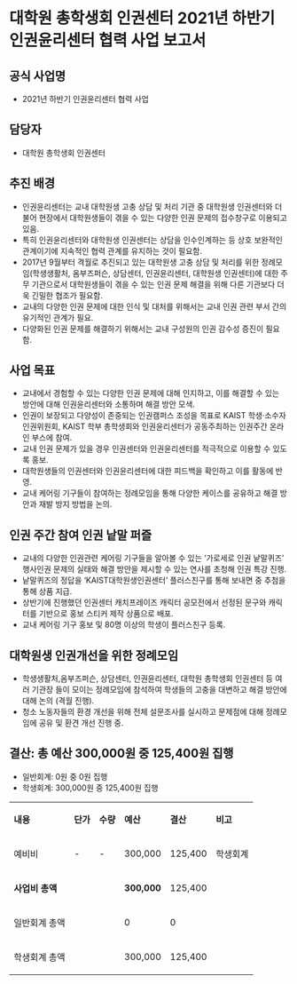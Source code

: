 대학원 총학생회 인권센터 2021년 하반기 인권윤리센터 협력 사업 보고서
===

## 공식 사업명
- 2021년 하반기 인권윤리센터 협력 사업

## 담당자
- 대학원 총학생회 인권센터

## 추진 배경
- 인권윤리센터는 교내 대학원생 고충 상담 및 처리 기관 중 대학원생 인권센터와 더불어 현장에서 대학원생들이 겪을 수 있는 다양한 인권 문제의 접수창구로 이용되고 있음.
- 특히 인권윤리센터와 대학원생 인권센터는 상담을 인수인계하는 등 상호 보완적인 관계이기에 지속적인 협력 관계를 유지하는 것이 필요함.
- 2017년 9월부터 격월로 추진되고 있는 대학원생 고충 상담 및 처리를 위한 정례모임(학생생활처, 옴부즈퍼슨, 상담센터, 인권윤리센터, 대학원생 인권센터)에 대한 주무 기관으로서 대학원생들이 겪을 수 있는 인권 문제 해결을 위해 다른 기관보다 더욱 긴밀한 협조가 필요함.
- 교내의 다양한 인권 문제에 대한 인식 및 대처를 위해서는 교내 인권 관련 부서 간의 유기적인 관계가 필요.
- 다양화된 인권 문제를 해결하기 위해서는 교내 구성원의 인권 감수성 증진이 필요함.

## 사업 목표
- 교내에서 경험할 수 있는 다양한 인권 문제에 대해 인지하고, 이를 해결할 수 있는 방안에 대해 인권윤리센터와 소통하며 해결 방안 모색.
- 인권이 보장되고 다양성이 존중되는 인권캠퍼스 조성을 목표로 KAIST 학생·소수자 인권위원회, KAIST 학부 총학생회와 인권윤리센터가 공동주최하는 인권주간 온라인 부스에 참여.
- 교내 인권 문제가 있을 경우 인권센터와 인권윤리센터를 적극적으로 이용할 수 있도록 홍보.
- 대학원생들의 인권센터와 인권윤리센터에 대한 피드백을 확인하고 이를 활동에 반영.
- 교내 케어링 기구들이 참여하는 정례모임을 통해 다양한 케이스를 공유하고 해결 방안과 재발 방지 방법을 논의.

## 인권 주간 참여 인권 낱말 퍼즐
- 교내의 다양한 인권관련 케어링 기구들을 알아볼 수 있는 ‘가로세로 인권 낱말퀴즈’ 행사인권 문제의 실태와 해결 방안을 제시할 수 있는 연사를 초청해 인권 특강 진행.
- 낱말퀴즈의 정답을 ‘KAIST대학원생인권센터’ 플러스친구를 통해 보내면 중 추첨을 통해 상품 지급.
- 상반기에 진행했던 인권센터 캐치프레이즈 캐릭터 공모전에서 선정된 문구와 캐릭터를 기반으로 홍보 스티커 제작 상품으로 배포.
- 교내 케어링 기구 홍보 및 80명 이상의 학생이 플러스친구 등록.

## 대학원생 인권개선을 위한 정례모임
- 학생생활처,옴부즈퍼슨, 상담센터, 인권윤리센터, 대학원 총학생회 인권센터 등 여러 기관장 들이 모이는 정례모임에 참석하여 학생들의 고충을 대변하고 해결 방안에 대해 논의 (격월 진행).
- 청소 노동자들의 환경 개선을 위해 전체 설문조사를 실시하고 문제점에 대해 정례모임에 공유 및 환견 개선 진행 중.

## 결산: 총 예산 300,000원 중 125,400원 집행 
   - 일반회계:  0원 중 0원 집행 
   - 학생회계:  300,000원 중 125,400원 집행

<table cellpadding="0" cellspacing="0" class="t1">
    <tbody>
        <tr>
            <td class="td1" valign="middle">
                <p class="p1"><strong>내용</strong></p>
            </td>
            <td class="td2" valign="middle">
                <p class="p1"><strong>단가</strong></p>
            </td>
            <td class="td2" valign="middle">
                <p class="p1"><strong>수량</strong></p>
            </td>
            <td class="td2" valign="middle">
                <p class="p1"><strong>예산</strong></p>
            </td>
            <td class="td2" valign="middle">
                <p class="p1"><strong>결산</strong></p>
            </td>
            <td class="td2" valign="middle">
                <p class="p1"><strong>비고</strong></p>
            </td>
        </tr>
        <tr>
            <td class="td3" valign="middle">
                <p class="p2">예비비</p>
            </td>
            <td class="td4" valign="middle">
                <p class="p3">-</p>
            </td>
            <td class="td4" valign="middle">
                <p class="p1">-</p>
            </td>
            <td class="td4" valign="middle">
                <p class="p3">300,000</p>
            </td>
            <td class="td4" valign="middle">
                <p class="p3">125,400</p>
            </td>
            <td class="td4" valign="middle">
                <p class="p1">학생회계</p>
            </td>
        </tr>
        <tr>
            <td class="td5" valign="middle">
                <p class="p4"><strong>사업비 총액</strong></p>
            </td>
            <td class="td6" valign="middle">
                <p class="p5"><br></p>
            </td>
            <td class="td6" valign="middle">
                <p class="p5"><br></p>
            </td>
            <td class="td6" valign="middle">
                <p class="p3"><strong>300,000</strong></p>
            </td>
            <td class="td6" valign="middle">
                <p class="p3">125,400</p>
            </td>
            <td class="td7" valign="middle">
                <p class="p5"><br></p>
            </td>
        </tr>
        <tr>
            <td class="td8" valign="middle">
                <p class="p4">일반회계 총액</p>
            </td>
            <td class="td9" valign="middle">
                <p class="p6"><br></p>
            </td>
            <td class="td9" valign="middle">
                <p class="p6"><br></p>
            </td>
            <td class="td9" valign="middle">
                <p class="p3">0</p>
            </td>
            <td class="td9" valign="middle">
                <p class="p3">0</p>
            </td>
            <td class="td10" valign="middle">
                <p class="p5"><br></p>
            </td>
        </tr>
        <tr>
            <td class="td11" valign="middle">
                <p class="p4">학생회계 총액</p>
            </td>
            <td class="td12" valign="middle">
                <p class="p6"><br></p>
            </td>
            <td class="td12" valign="middle">
                <p class="p6"><br></p>
            </td>
            <td class="td12" valign="middle">
                <p class="p3">300,000</p>
            </td>
            <td class="td12" valign="middle">
                <p class="p3">125,400</p>
            </td>
            <td class="td13" valign="middle">
                <p class="p5"><br></p>
            </td>
        </tr>
    </tbody>
</table>
